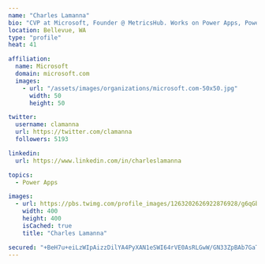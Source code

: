 ```yaml
---
name: "Charles Lamanna"
bio: "CVP at Microsoft, Founder @ MetricsHub. Works on Power Apps, Power Automate, Power Virtual Agent, Common Data Service and Dynamics 365."
location: Bellevue, WA
type: "profile"
heat: 41

affiliation:
  name: Microsoft
  domain: microsoft.com
  images:
    - url: "/assets/images/organizations/microsoft.com-50x50.jpg"
      width: 50
      height: 50

twitter:
  username: clamanna
  url: https://twitter.com/clamanna
  followers: 5193

linkedin:
  url: https://www.linkedin.com/in/charleslamanna

topics:
  - Power Apps

images:
  - url: https://pbs.twimg.com/profile_images/1263202626922876928/g6qGbHZ-_400x400.jpg
    width: 400
    height: 400
    isCached: true
    title: "Charles Lamanna"

secured: "+BeH7u+eiLzWIpAizzDilYA4PyXAN1eSWI64rVE0AsRLGwW/GN33ZpBAb7GaTtoVNQHVwwKjBbbzNoNyp8OMv309zSCIj8WmXni7+GfRMwrjZHzei2vB3Y/xRMAajAwW644bD2s8ZuXQ3AAht1uxPSBcmzmgnCRyhWsO4Zeq+epXCcfyZyNuty1dXYqdZ46GWcxvB/uF4kdH0lhlWx3YxUcRhDm8Ot9XWJgIHKqJJpRjLa9fiU/tjcbkcxRQT7U/a36aJ8GXxMWE60XKpheOaxrkLKOwEeRyIvHyoQ+m7+yAQv4YY253pKsc13XyEXEC+9sAjIPIbS3uuJE9vHb19bqOYPtHo2EPRTZB1oqwNRtQuNuvbHKTW8ROK8eH44J0EimrHPIneTG/FWT0zz90I7Ht9BKdtehGC8RcD4a8niY=;g/P6pOdWURICNdmAE+3GdA=="
---
```


